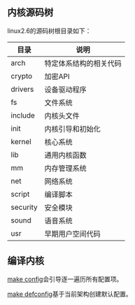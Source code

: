 ## 内核源码树

linux2.6的源码树根目录如下：

| 目录     | 说明                   |
| -------- | ---------------------- |
| arch     | 特定体系结构的相关代码 |
| crypto   | 加密API                |
| drivers  | 设备驱动程序           |
| fs       | 文件系统               |
| include  | 内核头文件             |
| init     | 内核引导和初始化       |
| kernel   | 核心系统               |
| lib      | 通用内核函数           |
| mm       | 内存管理系统           |
| net      | 网络系统               |
| script   | 编译脚本               |
| security | 安全模块               |
| sound    | 语音系统               |
| usr      | 早期用户空间代码       |

## 编译内核

[make config]()会引导逐一遍历所有配置项。

[make defconfig]()基于当前架构创建默认配置。


